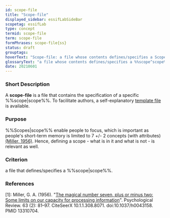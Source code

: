 ```yaml
---
id: scope-file
title: "Scope-file"
displayed_sidebar: essifLabSideBar
scopetag: essifLab
type: concept
termid: scope-file
term: scope-file
formPhrases: scope-file{ss}
status: draft
grouptags:
hoverText: "Scope-file: a file whose contents defines/specifies a Scope."
glossaryText: "a file whose contents defines/specifies a %%scope^scope%%."
date: 20210601
---
```


### Short Description
A **scope-file** is a file that contains the specification of a specific %%scope|scope%%. To facilitate authors, a self-explanatory [template file](/tev1/scope-file.md) is available.

### Purpose
%%Scopes|scope%% enable people to focus, which is important as people's short-term memory is limited to 7 +/- 2 concepts (with attributes) [(Miller, 1956)](http://psychclassics.yorku.ca/Miller/). Hence, defining a scope - what is in it and what is not - is relevant as well.

### Criterion
a file that defines/specifies a %%scope|scope%%.

### References

[1]: Miller, G. A. (1956). "[The magical number seven, plus or minus two: Some limits on our capacity for processing information](http://psychclassics.yorku.ca/Miller/)". Psychological Review. 63 (2): 81–97. CiteSeerX 10.1.1.308.8071. doi:10.1037/h0043158. PMID 13310704.